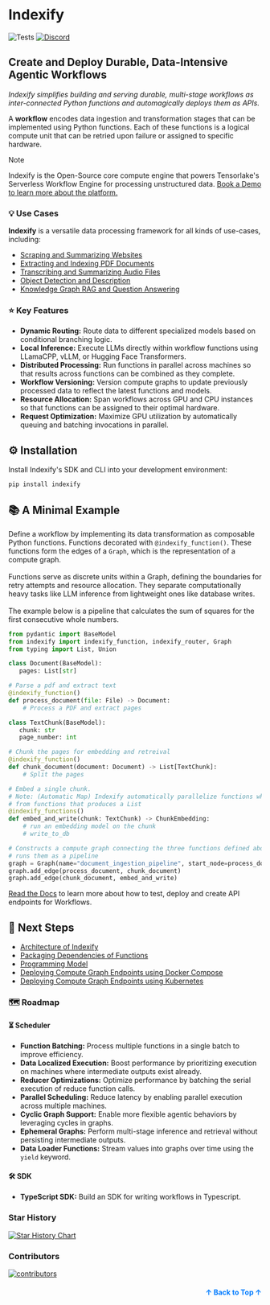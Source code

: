 <a name="readme-top"></a>
# Indexify 

![Tests](https://github.com/tensorlakeai/indexify/actions/workflows/test.yaml/badge.svg?branch=main)
[![Discord](https://dcbadge.vercel.app/api/server/VXkY7zVmTD?style=flat&compact=true)](https://discord.gg/VXkY7zVmTD)

## Create and Deploy Durable, Data-Intensive Agentic Workflows

*Indexify simplifies building and serving durable, multi-stage workflows as inter-connected Python functions and automagically deploys them as APIs.*

A **workflow** encodes data ingestion and transformation stages that can be implemented using Python functions. Each of these functions is a logical compute unit that can be retried upon failure or assigned to specific hardware.

> [!NOTE]  
> Indexify is the Open-Source core compute engine that powers Tensorlake's Serverless Workflow Engine for processing unstructured data. [Book a Demo to learn more about the platform.](https://calendly.com/diptanu/tensorlake-client-call)


### 💡 Use Cases

**Indexify** is a versatile data processing framework for all kinds of use-cases, including:

* [Scraping and Summarizing Websites](examples/website_audio_summary/)
* [Extracting and Indexing PDF Documents](examples/pdf_document_extraction/)
* [Transcribing and Summarizing Audio Files](examples/video_summarization/)
* [Object Detection and Description](examples/object_detection/)
* [Knowledge Graph RAG and Question Answering](examples/knowledge_graph/)

### ⭐ Key Features

* **Dynamic Routing:** Route data to different specialized models based on conditional branching logic.
* **Local Inference:** Execute LLMs directly within workflow functions using LLamaCPP, vLLM, or Hugging Face Transformers.
* **Distributed Processing:** Run functions in parallel across machines so that results across functions can be combined as they complete.
* **Workflow Versioning:** Version compute graphs to update previously processed data to reflect the latest functions and models.
* **Resource Allocation:** Span workflows across GPU and CPU instances so that functions can be assigned to their optimal hardware.
* **Request Optimization:** Maximize GPU utilization by automatically queuing and batching invocations in parallel.

## ⚙️ Installation

Install Indexify's SDK and CLI into your development environment:

```bash
pip install indexify
```

## 📚 A Minimal Example

Define a workflow by implementing its data transformation as composable Python functions. Functions decorated with `@indexify_function()`. These functions form the edges of a `Graph`, which is the representation of a compute graph. <br></br>
Functions serve as discrete units within a Graph, defining the boundaries for retry attempts and resource allocation. They separate computationally heavy tasks like LLM inference from lightweight ones like database writes. <br></br>
The example below is a pipeline that calculates the sum of squares for the first consecutive whole numbers. 

```python
from pydantic import BaseModel
from indexify import indexify_function, indexify_router, Graph
from typing import List, Union

class Document(BaseModel):
   pages: List[str]

# Parse a pdf and extract text
@indexify_function()
def process_document(file: File) -> Document:
    # Process a PDF and extract pages

class TextChunk(BaseModel):
   chunk: str
   page_number: int

# Chunk the pages for embedding and retreival
@indexify_function()
def chunk_document(document: Document) -> List[TextChunk]:
    # Split the pages

# Embed a single chunk.
# Note: (Automatic Map) Indexify automatically parallelize functions when they consume an element
# from functions that produces a List
@indexify_functions()
def embed_and_write(chunk: TextChunk) -> ChunkEmbedding:
    # run an embedding model on the chunk
    # write_to_db

# Constructs a compute graph connecting the three functions defined above into a workflow that generates
# runs them as a pipeline
graph = Graph(name="document_ingestion_pipeline", start_node=process_document, description="...")
graph.add_edge(process_document, chunk_document)
graph.add_edge(chunk_document, embed_and_write)
```

[Read the Docs](https://docs.tensorlake.ai/quick-start) to learn more about how to test, deploy and create API endpoints for Workflows.

## 📖 Next Steps

* [Architecture of Indexify](https://docs.getindexify.ai/architecture)
* [Packaging Dependencies of Functions](https://docs.getindexify.ai/packaging-dependencies)
* [Programming Model](https://docs.getindexify.ai/key-concepts#programming-model)
* [Deploying Compute Graph Endpoints using Docker Compose](https://docs.getindexify.ai/operations/deployment#docker-compose)
* [Deploying Compute Graph Endpoints using Kubernetes](https://docs.getindexify.ai/operations/deployment#kubernetes)

### 🗺️ Roadmap

#### ⏳ Scheduler

* **Function Batching:** Process multiple functions in a single batch to improve efficiency.
* **Data Localized Execution:** Boost performance by prioritizing execution on machines where intermediate outputs exist already.
* **Reducer Optimizations:** Optimize performance by batching the serial execution of reduce function calls.
* **Parallel Scheduling:** Reduce latency by enabling parallel execution across multiple machines.
* **Cyclic Graph Support:** Enable more flexible agentic behaviors by leveraging cycles in graphs.
* **Ephemeral Graphs:** Perform multi-stage inference and retrieval without persisting intermediate outputs.
* **Data Loader Functions:** Stream values into graphs over time using the `yield` keyword.

#### 🛠️ SDK

* **TypeScript SDK:** Build an SDK for writing workflows in Typescript.

### Star History

[![Star History Chart](https://api.star-history.com/svg?repos=tensorlakeai/indexify&type=Date)](https://star-history.com/#tensorlakeai/indexify&Date)

### Contributors

<a href="https://github.com/tensorlakeai/indexify/graphs/contributors">
  <img alt="contributors" src="https://contrib.rocks/image?repo=tensorlakeai/indexify"/>
</a>

<p align="right" style="font-size: 14px; color: #555; margin-top: 20px;">
    <a href="#readme-top" style="text-decoration: none; color: #007bff; font-weight: bold;">
        ↑ Back to Top ↑
    </a>
</p>
